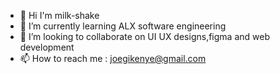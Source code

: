 - 👋 Hi I'm milk-shake 
- 🌱 I’m currently learning ALX software engineering 
- 💞️ I’m looking to collaborate on UI UX designs,figma and web development 
- 📫 How to reach me : joegikenye@gmail.com 

<!---
milk-shake/milk-shake is a ✨ special ✨ repository because its `README.md` (this file) appears on your GitHub profile.
You can click the Preview link to take a look at your changes.
--->

